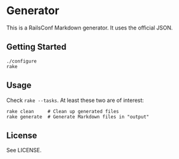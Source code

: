 # Generator

This is a RailsConf Markdown generator.  It uses the official JSON.

## Getting Started

    ./configure
    rake

## Usage

Check `rake --tasks`.  At least these two are of interest:

    rake clean     # Clean up generated files
    rake generate  # Generate Markdown files in "output"

## License

See LICENSE.
